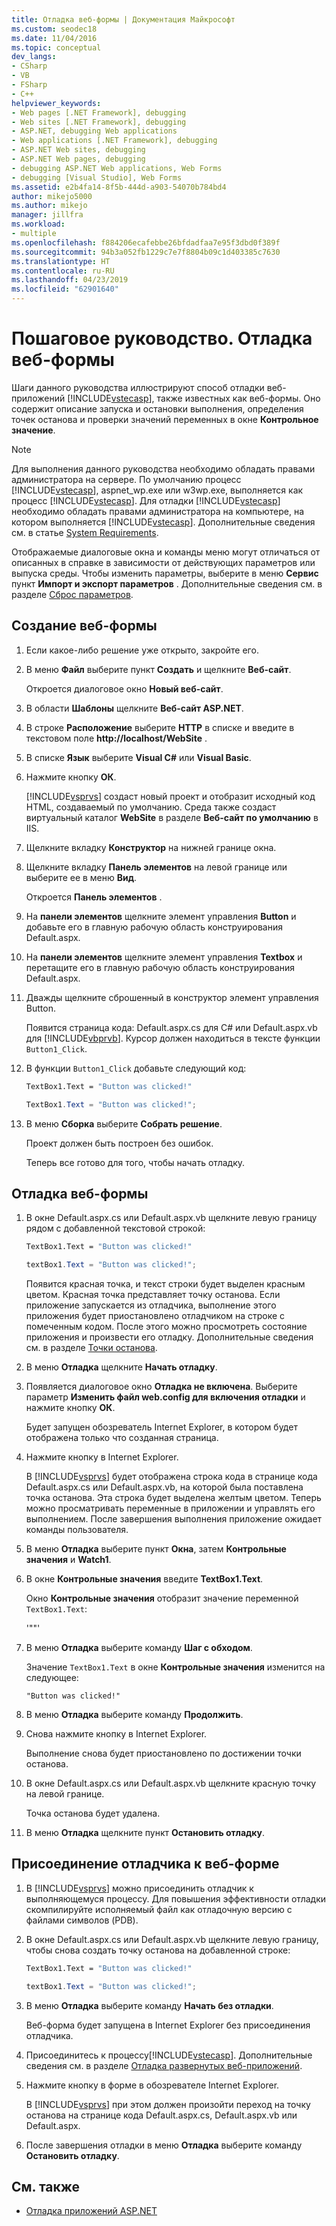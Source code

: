 ```yaml
---
title: Отладка веб-формы | Документация Майкрософт
ms.custom: seodec18
ms.date: 11/04/2016
ms.topic: conceptual
dev_langs:
- CSharp
- VB
- FSharp
- C++
helpviewer_keywords:
- Web pages [.NET Framework], debugging
- Web sites [.NET Framework], debugging
- ASP.NET, debugging Web applications
- Web applications [.NET Framework], debugging
- ASP.NET Web sites, debugging
- ASP.NET Web pages, debugging
- debugging ASP.NET Web applications, Web Forms
- debugging [Visual Studio], Web Forms
ms.assetid: e2b4fa14-8f5b-444d-a903-54070b784bd4
author: mikejo5000
ms.author: mikejo
manager: jillfra
ms.workload:
- multiple
ms.openlocfilehash: f884206ecafebbe26bfdadfaa7e95f3dbd0f389f
ms.sourcegitcommit: 94b3a052fb1229c7e7f8804b09c1d403385c7630
ms.translationtype: HT
ms.contentlocale: ru-RU
ms.lasthandoff: 04/23/2019
ms.locfileid: "62901640"
---
```

# <a name="walkthrough-debugging-a-web-form"></a>Пошаговое руководство. Отладка веб-формы
Шаги данного руководства иллюстрируют способ отладки веб-приложений [!INCLUDE[vstecasp](../code-quality/includes/vstecasp_md.md)], также известных как веб-формы. Оно содержит описание запуска и остановки выполнения, определения точек останова и проверки значений переменных в окне **Контрольное значение**.

> [!NOTE]
> Для выполнения данного руководства необходимо обладать правами администратора на сервере. По умолчанию процесс [!INCLUDE[vstecasp](../code-quality/includes/vstecasp_md.md)], aspnet_wp.exe или w3wp.exe, выполняется как процесс [!INCLUDE[vstecasp](../code-quality/includes/vstecasp_md.md)]. Для отладки [!INCLUDE[vstecasp](../code-quality/includes/vstecasp_md.md)] необходимо обладать правами администратора на компьютере, на котором выполняется [!INCLUDE[vstecasp](../code-quality/includes/vstecasp_md.md)]. Дополнительные сведения см. в статье [System Requirements](../debugger/aspnet-debugging-system-requirements.md).

Отображаемые диалоговые окна и команды меню могут отличаться от описанных в справке в зависимости от действующих параметров или выпуска среды. Чтобы изменить параметры, выберите в меню **Сервис** пункт **Импорт и экспорт параметров** . Дополнительные сведения см. в разделе [Сброс параметров](../ide/environment-settings.md#reset-settings).

## <a name="to-create-the-web-form"></a>Создание веб-формы

1. Если какое-либо решение уже открыто, закройте его.

2. В меню **Файл** выберите пункт **Создать** и щелкните **Веб-сайт**.

    Откроется диалоговое окно **Новый веб-сайт**.

3. В области **Шаблоны** щелкните **Веб-сайт ASP.NET**.

4. В строке **Расположение** выберите **HTTP** в списке и введите в текстовом поле **http://localhost/WebSite** .

5. В списке **Язык** выберите **Visual C#** или **Visual Basic**.

6. Нажмите кнопку **ОК**.

    [!INCLUDE[vsprvs](../code-quality/includes/vsprvs_md.md)] создаст новый проект и отобразит исходный код HTML, создаваемый по умолчанию. Среда также создаст виртуальный каталог **WebSite** в разделе **Веб-сайт по умолчанию** в IIS.

7. Щелкните вкладку **Конструктор** на нижней границе окна.

8. Щелкните вкладку **Панель элементов** на левой границе или выберите ее в меню **Вид**.

    Откроется **Панель элементов** .

9. На **панели элементов** щелкните элемент управления **Button** и добавьте его в главную рабочую область конструирования Default.aspx.

10. На **панели элементов** щелкните элемент управления **Textbox** и перетащите его в главную рабочую область конструирования Default.aspx.

11. Дважды щелкните сброшенный в конструктор элемент управления Button.

     Появится страница кода: Default.aspx.cs для C# или Default.aspx.vb для [!INCLUDE[vbprvb](../code-quality/includes/vbprvb_md.md)]. Курсор должен находиться в тексте функции `Button1_Click`.

12. В функции `Button1_Click` добавьте следующий код:

    ```vb
    TextBox1.Text = "Button was clicked!"
    ```

    ```csharp
    TextBox1.Text = "Button was clicked!";
    ```

13. В меню **Сборка** выберите **Собрать решение**.

     Проект должен быть построен без ошибок.

     Теперь все готово для того, чтобы начать отладку.

## <a name="to-debug-the-web-form"></a>Отладка веб-формы

1. В окне Default.aspx.cs или Default.aspx.vb щелкните левую границу рядом с добавленной текстовой строкой:

   ```vb
   TextBox1.Text = "Button was clicked!"
   ```

   ```csharp
   textBox1.Text = "Button was clicked!";
   ```

    Появится красная точка, и текст строки будет выделен красным цветом. Красная точка представляет точку останова. Если приложение запускается из отладчика, выполнение этого приложения будет приостановлено отладчиком на строке с помеченным кодом. После этого можно просмотреть состояние приложения и произвести его отладку. Дополнительные сведения см. в разделе [Точки останова](https://msdn.microsoft.com/library/fe4eedc1-71aa-4928-962f-0912c334d583).

2. В меню **Отладка** щелкните **Начать отладку**.

3. Появляется диалоговое окно **Отладка не включена**. Выберите параметр **Изменить файл web.config для включения отладки** и нажмите кнопку **ОК**.

    Будет запущен обозреватель Internet Explorer, в котором будет отображена только что созданная страница.

4. Нажмите кнопку в Internet Explorer.

    В [!INCLUDE[vsprvs](../code-quality/includes/vsprvs_md.md)] будет отображена строка кода в странице кода Default.aspx.cs или Default.aspx.vb, на которой была поставлена точка останова. Эта строка будет выделена желтым цветом. Теперь можно просматривать переменные в приложении и управлять его выполнением. После завершения выполнения приложение ожидает команды пользователя.

5. В меню **Отладка** выберите пункт **Окна**, затем **Контрольные значения** и **Watch1**.

6. В окне **Контрольные значения** введите **TextBox1.Text**.

    Окно **Контрольные значения** отобразит значение переменной `TextBox1.Text`:

   '""'

7. В меню **Отладка** выберите команду **Шаг с обходом**.

    Значение `TextBox1.Text` в окне **Контрольные значения** изменится на следующее:

   `"Button was clicked!"`

8. В меню **Отладка** выберите команду **Продолжить**.

9. Снова нажмите кнопку в Internet Explorer.

     Выполнение снова будет приостановлено по достижении точки останова.

10. В окне Default.aspx.cs или Default.aspx.vb щелкните красную точку на левой границе.

     Точка останова будет удалена.

11. В меню **Отладка** щелкните пункт **Остановить отладку**.

## <a name="to-attach-to-the-web-form-for-debugging"></a>Присоединение отладчика к веб-форме

1. В [!INCLUDE[vsprvs](../code-quality/includes/vsprvs_md.md)] можно присоединить отладчик к выполняющемуся процессу. Для повышения эффективности отладки скомпилируйте исполняемый файл как отладочную версию с файлами символов (PDB).

2. В окне Default.aspx.cs или Default.aspx.vb щелкните левую границу, чтобы снова создать точку останова на добавленной строке:

   ```vb
   TextBox1.Text = "Button was clicked!"
   ```

   ```csharp
   textBox1.Text = "Button was clicked!";
   ```

3. В меню **Отладка** выберите команду **Начать без отладки**.

    Веб-форма будет запущена в Internet Explorer без присоединения отладчика.

4. Присоединитесь к процессу[!INCLUDE[vstecasp](../code-quality/includes/vstecasp_md.md)]. Дополнительные сведения см. в разделе [Отладка развернутых веб-приложений](../debugger/debugging-deployed-web-applications.md).

5. Нажмите кнопку в форме в обозревателе Internet Explorer.

    В [!INCLUDE[vsprvs](../code-quality/includes/vsprvs_md.md)] при этом должен произойти переход на точку останова на странице кода Default.aspx.cs, Default.aspx.vb или Default.aspx.

6. После завершения отладки в меню **Отладка** выберите команду **Остановить отладку**.

## <a name="see-also"></a>См. также

- [Отладка приложений ASP.NET](../debugger/how-to-enable-debugging-for-aspnet-applications.md)